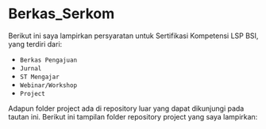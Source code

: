 # Berkas_Serkom
Berikut ini saya lampirkan persyaratan untuk Sertifikasi Kompetensi LSP BSI, yang terdiri dari:

- `Berkas Pengajuan`
- `Jurnal`
- `ST Mengajar`
- `Webinar/Workshop`
- `Project`

Adapun folder project ada di repository luar yang dapat dikunjungi pada tautan ini. Berikut ini tampilan folder repository project yang saya lampirkan:

<p align="center">
  <img src"_screenshot/project.png" width="500">
</p>